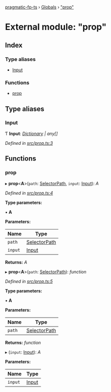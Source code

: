 [pragmatic-fp-ts](../README.md) › [Globals](../globals.md) › ["prop"](_prop_.md)

# External module: "prop"

## Index

### Type aliases

* [Input](_prop_.md#input)

### Functions

* [prop](_prop_.md#prop)

## Type aliases

###  Input

Ƭ **Input**: *[Dictionary](_types_.md#dictionary) | any[]*

*Defined in [src/prop.ts:3](https://github.com/hermann-p/pragmatic-fp-ts/blob/d50fca4/src/prop.ts#L3)*

## Functions

###  prop

▸ **prop**<**A**>(`path`: [SelectorPath](_types_.md#selectorpath), `input`: [Input](_prop_.md#input)): *A*

*Defined in [src/prop.ts:4](https://github.com/hermann-p/pragmatic-fp-ts/blob/d50fca4/src/prop.ts#L4)*

**Type parameters:**

▪ **A**

**Parameters:**

Name | Type |
------ | ------ |
`path` | [SelectorPath](_types_.md#selectorpath) |
`input` | [Input](_prop_.md#input) |

**Returns:** *A*

▸ **prop**<**A**>(`path`: [SelectorPath](_types_.md#selectorpath)): *function*

*Defined in [src/prop.ts:5](https://github.com/hermann-p/pragmatic-fp-ts/blob/d50fca4/src/prop.ts#L5)*

**Type parameters:**

▪ **A**

**Parameters:**

Name | Type |
------ | ------ |
`path` | [SelectorPath](_types_.md#selectorpath) |

**Returns:** *function*

▸ (`input`: [Input](_prop_.md#input)): *A*

**Parameters:**

Name | Type |
------ | ------ |
`input` | [Input](_prop_.md#input) |
